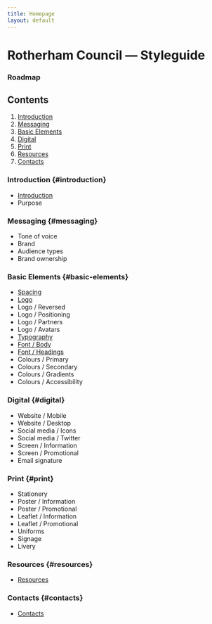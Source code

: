 ```yaml
---
title: Homepage
layout: default
---
```


# Rotherham Council — Styleguide
### Roadmap

## Contents
1. [Introduction](#introduction)
2. [Messaging](#messaging)
3. [Basic Elements](#basic-elements)
4. [Digital](#digital)
5. [Print](#print)
6. [Resources](#resources)
6. [Contacts](#contacts)

### Introduction {#introduction}
- [Introduction](/styleguide/introduction)
- Purpose

### Messaging {#messaging}
- Tone of voice
- Brand
- Audience types
- Brand ownership

### Basic Elements {#basic-elements}
- [Spacing](/styleguide/spacing)
- [Logo](/styleguide/logo)
- Logo / Reversed
- Logo / Positioning
- Logo / Partners
- Logo / Avatars
- [Typography](/styleguide/typography)
- [Font / Body](/styleguide/body)
- [Font / Headings](/styleguide/headings)
- Colours / Primary
- Colours / Secondary
- Colours / Gradients
- Colours / Accessibility

### Digital {#digital}
- Website / Mobile
- Website / Desktop
- Social media / Icons
- Social media / Twitter
- Screen / Information
- Screen / Promotional
- Email signature

### Print {#print}
- Stationery
- Poster / Information
- Poster / Promotional
- Leaflet / Information
- Leaflet / Promotional
- Uniforms
- Signage
- Livery

### Resources {#resources}
- [Resources](/styleguide/resources)

### Contacts {#contacts}
- [Contacts](/styleguide/contacts)
